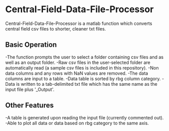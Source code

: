 # Central-Field-Data-File-Processor
Central-Field-Data-File-Processor is a matlab function which converts central field csv files to shorter, cleaner txt files. 

## Basic Operation
-The function prompts the user to select a folder containing csv files and as well as an output folder.
-Raw csv files in the user-selected folder are automatically read (a sample csv files is included in this repository).
-Non data columns and any rows with NaN values are removed.
-The data columns are input to a table.
-Data table is sorted by rbg column category.
-Data is written to a tab-delimited txt file which has the same name as the input file plus '_Output'.

## Other Features
-A table is generated upon reading the input file (currently commented out).
-Able to plot all data or data based on rbg category to the same axis.
